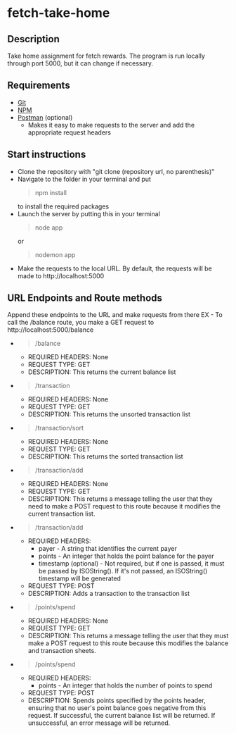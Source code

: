 # fetch-take-home

## Description 
Take home assignment for fetch rewards. The program is run locally through port 5000, but it can change if necessary. 

## Requirements

 - [Git](https://git-scm.com/downloads)
 - [NPM](https://docs.npmjs.com/downloading-and-installing-node-js-and-npm)
 - [Postman](https://www.postman.com/downloads/) (optional) 
	 - Makes it easy to make requests to the server and add the appropriate request headers 

## Start instructions

 - Clone the repository with "git clone (repository url, no parenthesis)" 
 - Navigate to the folder in your terminal and put 
	> npm install    
	> 
	to install the required packages 
-	Launch the server by putting this in your terminal 
	> node app
	> 
	or 
	> nodemon app 
	> 
- 	Make the requests to the local URL. By default, the requests will be made to http://localhost:5000

## URL Endpoints and Route methods 
Append these endpoints to the URL and make requests from there
EX - To call the /balance route, you make a GET request to http://localhost:5000/balance    
 - > /balance
	 - REQUIRED HEADERS: None
	 - REQUEST TYPE: GET
	 - DESCRIPTION: This returns the current balance list 
 - > /transaction
	 - REQUIRED HEADERS: None
	 - REQUEST TYPE: GET
	 - DESCRIPTION: This returns the unsorted transaction list 
 - > /transaction/sort
     - REQUIRED HEADERS: None
	 - REQUEST TYPE: GET
	 - DESCRIPTION: This returns the sorted transaction list 
 - > /transaction/add
	 - REQUIRED HEADERS: None
	 - REQUEST TYPE: GET
	 - DESCRIPTION: This returns a message telling the user that they need to make a POST request to this route because it modifies the current transaction list. 
 - > /transaction/add
	 - REQUIRED HEADERS: 
		 - payer - A string that identifies the current payer 
		 - points - An integer that holds the point balance for the payer
		 - timestamp (optional) - Not required, but if one is passed, it must be passed by ISOString().  If it's not passed, an ISOString() timestamp will be generated
	 - REQUEST TYPE: POST
	 - DESCRIPTION: Adds a transaction to the transaction list 
 - > /points/spend
	 - REQUIRED HEADERS: None
	 - REQUEST TYPE: GET
	 - DESCRIPTION: This returns a message telling the user that they must make a POST request to this route because this modifies the balance and transaction sheets. 
 - > /points/spend
	 - REQUIRED HEADERS: 
		 - points - An integer that holds the number of points to spend
	 - REQUEST TYPE: POST
	 - DESCRIPTION: Spends points specified by the points header, ensuring that no user's point balance goes negative from this request. If successful, the current balance list will be returned. If unsuccessful, an error message will be returned. 
